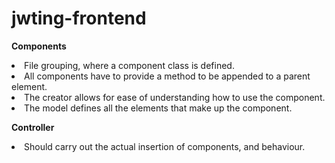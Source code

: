 <h1>jwting-frontend</h1>

<b>Components</b>

<li>File grouping, where a component class is defined.
<li>All components have to provide a method to be appended to a parent element.
<li>The creator allows for ease of understanding how to use the component.
<li>The model defines all the elements that make up the component.

<b>Controller</b>

<li>Should carry out the actual insertion of components, and behaviour.
